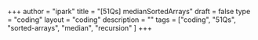 +++
author = "ipark"
title = "[51Qs] medianSortedArrays"
draft =  false
type = "coding"
layout = "coding"
description = ""
tags = ["coding", "51Qs", "sorted-arrays", "median", "recursion"
]
+++
<script src="https://gist.github.com/ipark-CS/a173408e4f7d8855e57193d16c72ce87.js"></script>
